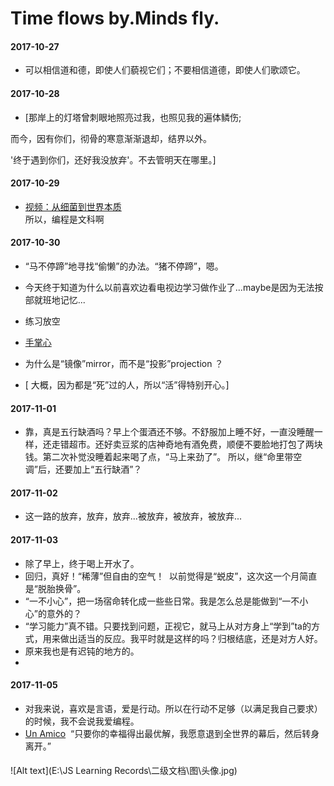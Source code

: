 # Time flows by.Minds fly.

#### 2017-10-27

- 可以相信道和德，即使人们藐视它们；不要相信道德，即使人们歌颂它。

#### 2017-10-28

- [那岸上的灯塔曾刺眼地照亮过我，也照见我的遍体鳞伤; 

而今，因有你们，彻骨的寒意渐渐退却，结界以外。  

'终于遇到你们，还好我没放弃'。不去管明天在哪里。]


#### 2017-10-29
- [视频：从细菌到世界本质](http://weibo.com/tv/v/FsvvD2GOS?fid=1034:a5e5f8a0f8912fbd05b3c3689b20ce47)  
所以，编程是文科啊


#### 2017-10-30
- “马不停蹄”地寻找“偷懒”的办法。“猪不停蹄”，嗯。 

- 今天终于知道为什么以前喜欢边看电视边学习做作业了...maybe是因为无法按部就班地记忆...

- 练习放空

- [手掌心](https://v.qq.com/x/cover/j81mnl5rnwhf2zk/x0024orlwkw.html)

- 为什么是“镜像”mirror，而不是“投影”projection ？

- [ 大概，因为都是“死”过的人，所以“活”得特别开心。]

#### 2017-11-01

- 靠，真是五行缺酒吗？早上个蛋酒还不够。不舒服加上睡不好，一直没睡醒一样，还走错超市。还好卖豆浆的店神奇地有酒免费，顺便不要脸地打包了两块钱。第二次补觉没睡着起来喝了点，“马上来劲了”。 所以，继“命里带空调”后，还要加上“五行缺酒”？

#### 2017-11-02

- 这一路的放弃，放弃，放弃...被放弃，被放弃，被放弃...
#### 2017-11-03

- 除了早上，终于喝上开水了。
- 回归，真好！“稀薄”但自由的空气！  以前觉得是“蜕皮”，这次这一个月简直是“脱胎换骨”。
- “一不小心”，把一场宿命转化成一些些日常。我是怎么总是能做到“一不小心”的意外的？
- “学习能力”真不错。只要找到问题，正视它，就马上从对方身上“学到”ta的方式，用来做出适当的反应。我平时就是这样的吗？归根结底，还是对方人好。
- 原来我也是有迟钝的地方的。
- 

#### 2017-11-05

- 对我来说，喜欢是言语，爱是行动。所以在行动不足够（以满足我自己要求）的时候，我不会说我爱编程。
- [Un Amico](https://h.xiami.com/song.html?f=&id=1775731610&from=&disabled=)
  “只要你的幸福得出最优解，我愿意退到全世界的幕后，然后转身离开。”
  
  
####

![Alt text](E:\JS Learning Records\二级文档\图\头像.jpg)
  
